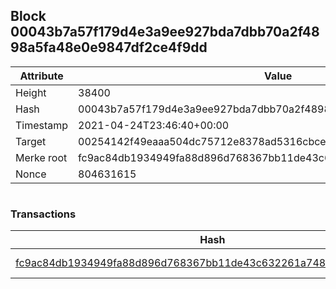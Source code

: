 ## Block 00043b7a57f179d4e3a9ee927bda7dbb70a2f4898a5fa48e0e9847df2ce4f9dd

Attribute | Value
--- | ---
Height | 38400
Hash | 00043b7a57f179d4e3a9ee927bda7dbb70a2f4898a5fa48e0e9847df2ce4f9dd
Timestamp | 2021-04-24T23:46:40+00:00
Target | 00254142f49eaaa504dc75712e8378ad5316cbcead634704b3734b6271167cc4
Merke root | fc9ac84db1934949fa88d896d768367bb11de43c632261a748be1ac599a8d30f
Nonce | 804631615

```

```

### Transactions

Hash | Amount
--- | ---
[fc9ac84db1934949fa88d896d768367bb11de43c632261a748be1ac599a8d30f](fc9ac84db1934949fa88d896d768367bb11de43c632261a748be1ac599a8d30f.md) | 10.00000000 SKEPTI 
